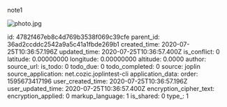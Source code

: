 note1

![photo.jpg](:/4b938c5212c24110afdfe523e0d85fef)

id: 4782f467eb8c4d769b3538f069c39cfe
parent_id: 36ad2ccddc2542a9a5c41a1fbde269b1
created_time: 2020-07-25T10:36:57.196Z
updated_time: 2020-07-25T10:36:57.400Z
is_conflict: 0
latitude: 0.00000000
longitude: 0.00000000
altitude: 0.0000
author: 
source_url: 
is_todo: 0
todo_due: 0
todo_completed: 0
source: joplin
source_application: net.cozic.joplintest-cli
application_data: 
order: 1595673417196
user_created_time: 2020-07-25T10:36:57.196Z
user_updated_time: 2020-07-25T10:36:57.400Z
encryption_cipher_text: 
encryption_applied: 0
markup_language: 1
is_shared: 0
type_: 1